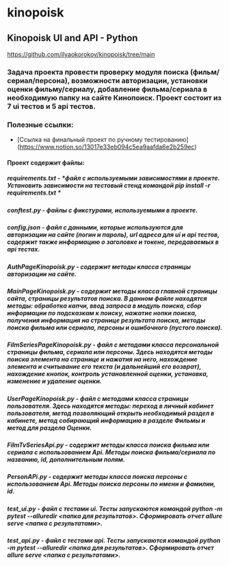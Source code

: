 # kinopoisk

## Kinopoisk UI and API - Python

https://github.com/ilyaokorokov/kinopoisk/tree/main

### Задача проекта провести проверку модуля поиска (фильм/сериал/персона), возможности авторизации, установки оценки фильму/сериалу, добавление фильма/сериала в необходимую папку на сайте Кинопоиск. Проект состоит из 7 ui тестов и 5 api тестов.

### Полезные ссылки:
- [Ссылка на финальный проект по ручному тестированию] (https://www.notion.so/13017e33eb094c5ea9aafda6e2b259ec)

#### Проект содержит файлы:

##### requirements.txt - *файл с используемыми зависимостями в проекте. Установить зависимости на тестовый стенд командой **pip install -r requirements.txt** *

##### conftest.py - *файлы с фикстурами, используемыми в проекте.*

##### config.json - *файл с данными, которые используются для авторизации на сайте (логин и пароль), url адреса для ui и api тестов, содержит также информацию о заголовке и токене, передаваемых в api тестах.*

##### AuthPageKinopoisk.py - *содержит методы класса страницы авторизации на сайте.*

##### MainPageKinopoisk.py - *содержит методы класса главной страницы сайта, страницы результатов поиска. В данном файле находятся методы: обработка капчи, ввод запроса в модуль поиска, сбор информации по подсказкам к поиску, нажатие нопки поиска, получения информация на странице результата поиска, методы поиска фильма или сериала, персоны и ошибочного (пустого поиска).*

##### FilmSeriesPageKinopoisk.py - *файл с методами класса персональной страницы фильма, сериала или персоны. Здесь находятся методы поиска элемента на странице и нажатия на него, нахождение элемента и считывание его текста (и дальнейший его возврат), нахождение кнопок, контроль установленной оценки, установка, изменение и удаление оценки.*

##### UserPageKinopoisk.py - *файл с методами класса страницы пользователя. Здесь находятся методы: переход в личный кабинет пользователя, метод позволяющий открыть необходимый раздел в кабинете, метод собирающий информацию в разделе Фильмы и метод для раздела Оценки.*

##### FilmTvSeriesApi.py - *содержит методы класса поиска фильма или сериала с использованием Api. Методы поиска фильма/сериала по названию, id, дополнительным полям.*

##### PersonAPi.py - *содержит методы класса поиска персоны с использованием Api. Методы поиска персоны по имени и фамилии, id.*

##### test_ui.py - *файл с тестами ui. Тесты запускаются командой **python -m pytest --alluredir <папка для результатов>**. Сформировать отчет **allure serve <папка с результатами>**.*

##### test_api.py - *файл с тестами api. Тесты запускаются командой **python -m pytest --alluredir <папка для результатов>**. Сформировать отчет **allure serve <папка с результатами>**.*
